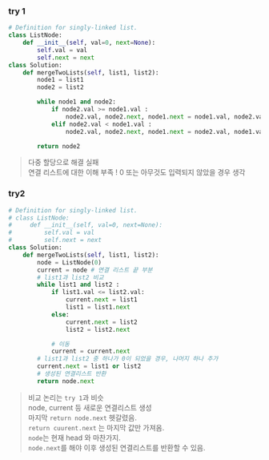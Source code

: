 ### try 1
```py
# Definition for singly-linked list.
class ListNode:
    def __init__(self, val=0, next=None):
        self.val = val
        self.next = next
class Solution:
    def mergeTwoLists(self, list1, list2):
        node1 = list1
        node2 = list2

        while node1 and node2:
            if node2.val >= node1.val :
                node2.val, node2.next, node1.next = node1.val, node2.val, node1.next
            elif node2.val < node1.val :
                node2.val, node2.next, node1.next = node2.val, node1.val, node1.next

        return node2
```

> 다중 할당으로 해결 실패  
> 연결 리스트에 대한 이해 부족 !
> 0 또는 아무것도 입력되지 않았을 경우 생각


### try2

```py
# Definition for singly-linked list.
# class ListNode:
#     def __init__(self, val=0, next=None):
#         self.val = val
#         self.next = next
class Solution:
    def mergeTwoLists(self, list1, list2):
        node = ListNode(0)
        current = node # 연결 리스트 끝 부분
        # list1과 list2 비교
        while list1 and list2 :
            if list1.val <= list2.val:
                current.next = list1
                list1 = list1.next
            else:
                current.next = list2
                list2 = list2.next

            # 이동
            current = current.next
        # list1과 list2 중 하나가 0이 되었을 경우, 나머지 하나 추가
        current.next = list1 or list2
        # 생성된 연결리스트 반환
        return node.next

```

> 비교 논리는  `try 1`과 비슷  
> node, current 등 새로운 연결리스트 생성  
> 마지막 `return node.next` 헷갈렸음.  
> `return cuurent.next` 는 마지막 값만 가져옴.  
> `node`는 현재 head 와 마찬가지.  
> `node.next`를 해야 이후 생성된 연결리스트를 반환할 수 있음.